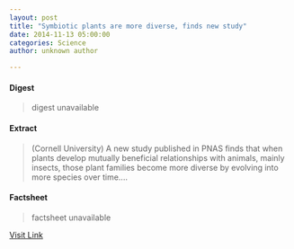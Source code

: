 ```yaml
---
layout: post
title: "Symbiotic plants are more diverse, finds new study"
date: 2014-11-13 05:00:00
categories: Science
author: unknown author

---
```



#### Digest
>digest unavailable

#### Extract
>(Cornell University) A new study published in PNAS finds that when plants develop mutually beneficial relationships with animals, mainly insects, those plant families become more diverse by evolving into more species over time....

#### Factsheet
>factsheet unavailable

[Visit Link](http://www.eurekalert.org/pub_releases/2014-11/cu-spa111314.php)


